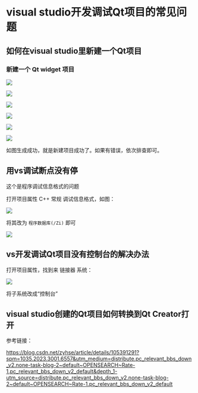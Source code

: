 # visual studio开发调试Qt项目的常见问题

## 如何在visual studio里新建一个Qt项目

### 新建一个 Qt widget 项目

![](asset/newWidgetApplication.png)

![](asset/newWidgetSetting.png)

![](asset/newWidgetWizard.png)

![](asset/newWidgetWizard02.png)

![](asset/newWidgetWizard03.png)

![](asset/newWidgetApplicationSuccess.png)

如图生成成功，就是新建项目成功了。如果有错误，依次排查即可。

## 用vs调试断点没有停

这个是程序调试信息格式的问题

打开项目属性 C++ 常规 调试信息格式，如图：

![](asset/QtDebugInfo.png)

将其改为 `程序数据库(/Zi)` 即可

![](asset/QtDebugInfo02.png)

## vs开发调试Qt项目没有控制台的解决办法

打开项目属性，找到来 链接器 系统：

![](asset/windowsSetting.png)

将子系统改成“控制台”

## visual studio创建的Qt项目如何转换到Qt Creator打开

参考链接：

https://blog.csdn.net/zyhse/article/details/105391291?spm=1035.2023.3001.6557&utm_medium=distribute.pc_relevant_bbs_down_v2.none-task-blog-2~default~OPENSEARCH~Rate-1.pc_relevant_bbs_down_v2_default&depth_1-utm_source=distribute.pc_relevant_bbs_down_v2.none-task-blog-2~default~OPENSEARCH~Rate-1.pc_relevant_bbs_down_v2_default

